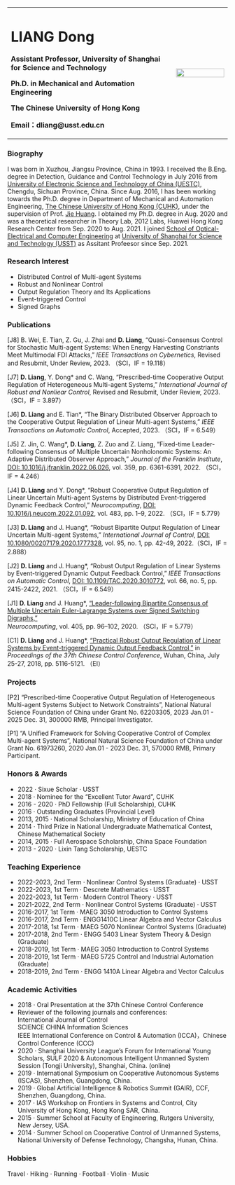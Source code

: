 
<table border="0">
  <tr>
    <td width="75%">
      <h1>LIANG Dong</h1>
      <p><b> Assistant Professor, University of Shanghai for Science and Technology</b></p>
      <p><b>Ph.D. in Mechanical and Automation Engineering</b></p>
      <p><b>The Chinese University of Hong Kong</b></p>
      <p><b>Email：dliang@usst.edu.cn</b></p>
    </td>
    <td width="25%">
      <img src="/photo.jpeg" width="100%">    
    </td>
  </tr>
</table>

### Biography

I was born in Xuzhou, Jiangsu Province, China in 1993. I received the B.Eng. degree in Detection, Guidance and Control Technology in July 2016 from [University of Electronic Science and Technology of China (UESTC)](https://www.uestc.edu.cn), Chengdu, Sichuan Province, China. Since Aug. 2016, I has been working towards the Ph.D. degree in Department of Mechanical and Automation Engineering, [The Chinese University of Hong Kong (CUHK)](http://www.cuhk.edu.hk/english/index.html), under the supervision of Prof. [Jie Huang](http://www.mae.cuhk.edu.hk/~jhuang/). I obtained my Ph.D. degree in Aug. 2020 and was a theoretical researcher in  Theory Lab, 2012 Labs, Huawei Hong Kong Research Center from Sep. 2020 to Aug. 2021. I joined [School of Optical-Electrical and Computer Engineering](https://oece.usst.edu.cn) at [University of Shanghai for Science and Technology (USST)](https://www.usst.edu.cn) as Assitant Profeesor since Sep. 2021.

### Research Interest

- Distributed Control of Multi-agent Systems
- Robust and Nonlinear Control
- Output Regulation Theory and Its Applications
- Event-triggered Control
- Signed Graphs


### Publications

[J8] B. Wei, E. Tian, Z. Gu, J. Zhai and <b>D. Liang</b>, “Quasi-Consensus Control for Stochastic Multi-agent Systems: When Energy Harvesting Constriants Meet Multimodal FDI Attacks,” 
<i>IEEE Transactions on Cybernetics</i>, Revised and Resubmit, Under Review, 2023. （SCI，IF = 19.118）

[J7] <b>D. Liang</b>, Y. Dong* and C. Wang, “Prescribed-time Cooperative Output Regulation of Heterogeneous Multi-agent Systems,” 
<i>International Journal of Robust and Nonliear Control</i>, Revised and Resubmit, Under Review, 2023. （SCI，IF = 3.897）

[J6] <b>D. Liang</b> and E. Tian*, “The Binary Distributed Observer Approach to the Cooperative Output Regulation of Linear Multi-agent Systems,” 
<i>IEEE Transactions on Automatic Control</i>, Accepted, 2023. （SCI，IF = 6.549）

[J5] Z. Jin, C. Wang*, <b>D. Liang</b>, Z. Zuo and Z. Liang, “Fixed-time Leader-following Consensus of Multiple Uncertain Nonholonomic Systems: An Adaptive Distributed Observer Approach,”
<i>Journal of the Franklin Institute</i>, [DOI: 10.1016/j.jfranklin.2022.06.026](https://www.sciencedirect.com/science/article/pii/S001600322200432X?via%3Dihub), vol. 359, pp. 6361-6391, 2022. （SCI，IF = 4.246）

[J4] <b>D. Liang</b> and Y. Dong*, “Robust Cooperative Output Regulation of Linear Uncertain Multi-agent Systems by Distributed Event-triggered Dynamic Feedback Control,”
<i>Neurocomputing</i>, [DOI: 10.1016/j.neucom.2022.01.092](https://www.sciencedirect.com/science/article/pii/S0925231222001163?via%3Dihub), vol. 483, pp. 1–9, 2022. （SCI，IF = 5.779）

[J3] <b>D. Liang</b> and J. Huang*, “Robust Bipartite Output Regulation of Linear Uncertain Multi-agent Systems,”
<i>International Journal of Control</i>, [DOI: 10.1080/00207179.2020.1777328](https://www.tandfonline.com/doi/abs/10.1080/00207179.2020.1777328?journalCode=tcon20), vol. 95, no. 1, pp. 42-49, 2022.（SCI，IF = 2.888）

[J2] <b>D. Liang</b> and J. Huang*, “Robust Output Regulation of Linear Systems by Event-triggered Dynamic Output Feedback Control,” 
<i>IEEE Transactions on Automatic Control</i>, [DOI: 10.1109/TAC.2020.3010772](https://ieeexplore.ieee.org/abstract/document/9145598), vol. 66, no. 5, pp. 2415-2422, 2021. （SCI，IF = 6.549）

[J1] <b>D. Liang</b> and J. Huang*, [“Leader-following Bipartite Consensus of Multiple Uncertain Euler-Lagrange Systems over Signed Switching Digraphs,”](https://www.sciencedirect.com/science/article/abs/pii/S0925231220306172) <i>Neurocomputing</i>, vol. 405, pp. 96–102, 2020. （SCI，IF = 5.779）

[C1] <b>D. Liang</b> and J. Huang*, [“Practical Robust Output Regulation of Linear Systems by Event-triggered Dynamic Output Feedback Control,”](https://ieeexplore.ieee.org/document/8483851) in <i>Proceedings of the 37th Chinese Control Conference</i>, Wuhan, China, July 25-27, 2018, pp. 5116-5121. （EI）

### Projects 

[P2] “Prescribed-time Cooperative Output Regulation of Heterogeneous Multi-agent Systems Subject to Network Constraints”, National Natural Science Foundation of China under Grant No. 62203305, 2023 Jan.01 - 2025 Dec. 31, 300000 RMB, Principal Investigator.
  
[P1] “A Unified Framework for Solving Cooperative Control of Complex Multi-agent Systems”, National Natural Science Foundation of China under Grant No. 61973260, 2020 Jan.01 - 2023 Dec. 31, 570000 RMB, Primary Participant.


### Honors & Awards

- 2022 · Sixue Scholar · USST
- 2018 · Nominee for the “Excellent Tutor Award”, CUHK
- 2016 - 2020 · PhD Fellowship (Full Scholarship), CUHK
- 2016 · Outstanding Graduates (Provincial Level)
- 2013, 2015 · National Scholarship, Ministry of Education of China
- 2014 · Third Prize in National Undergraduate Mathematical Contest, Chinese Mathematical Society
- 2014, 2015 · Full Aerospace Scholarship, China Space Foundation 
- 2013 - 2020 · Lixin Tang Scholarship, UESTC

### Teaching Experience

- 2022-2023, 2nd Term · Nonlinear Control Systems (Graduate) · USST 
- 2022-2023, 1st Term · Descrete Mathematics · USST 
- 2022-2023, 1st Term · Modern Control Theory · USST 
- 2021-2022, 2nd Term · Nonlinear Control Systems (Graduate) · USST 
- 2016-2017, 1st Term · MAEG 3050 Introduction to Control Systems
- 2016-2017, 2nd Term · ENGG1410C Linear Algebra and Vector Calculus
- 2017-2018, 1st Term · MAEG 5070 Nonlinear Control Systems (Graduate)
- 2017-2018, 2nd Term · ENGG 5403 Linear System Theory & Design (Graduate)
- 2018-2019, 1st Term · MAEG 3050 Introduction to Control Systems
- 2018-2019, 1st Term · MAEG 5725 Control and Industrial Automation (Graduate)
- 2018-2019, 2nd Term · ENGG 1410A Linear Algebra and Vector Calculus


### Academic Activities

- 2018 · Oral Presentation at the 37th Chinese Control Conference
- Reviewer of the following journals and conferences:<br>
International Journal of Control<br>
SCIENCE CHINA Information Sciences<br>
IEEE International Conference on Control & Automation (ICCA)，Chinese Control Conference (CCC)
- 2020 · Shanghai University League’s Forum for International Young Scholars, SULF 2020 & Autonomous Intelligent Unmanned System Session (Tongji University), Shanghai, China. (online)
- 2019 · International Symposium on Cooperative Autonomous Systems (ISCAS), Shenzhen, Guangdong, China.
- 2019 · Global Artificial Intelligence & Robotics Summit (GAIR), CCF, Shenzhen, Guangdong, China.
- 2017 · IAS Workshop on Frontiers in Systems and Control, City University of Hong Kong, Hong Kong SAR, China.
- 2015 · Summer School at Faculty of Engineering, Rutgers University, New Jersey, USA.
- 2014 · Summer School on Cooperative Control of Unmanned Systems, National University of Defense Technology, Changsha, Hunan, China.

### Hobbies 

Travel · Hiking · Running · Football · Violin · Music



